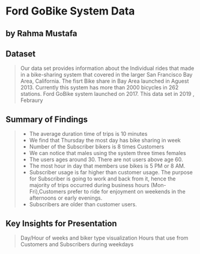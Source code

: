 # Ford GoBike System Data
## by Rahma Mustafa


## Dataset

> Our data set provides information about the Individual rides that made in a bike-sharing system that covered in the larger San Francisco Bay Area, California. The fisrt Bike share in Bay Area launched in Aguest 2013. Currently this system has more than 2000 bicycles in 262 stations. Ford GoBike system launched on 2017. This data set in 2019 , Febraury

## Summary of Findings

> - The average duration time of trips is 10 minutes 
> - We find that Thursday the most day has bike sharing in week
> - Number of the Subscriber bikers is 8 times Customers
> - We can notice that males using the system three times females 
> - The users ages around 30. There are not users above age 60.
> - The most hour in day that members use bikes is 5 PM or 8 AM.
>- Subscriber usage is far higher than customer usage. The purpose for Subscriber is going to work and back from it, hence the majority of trips occurred during business hours (Mon-Fri),Customers prefer to ride for enjoyment on weekends in the afternoons or early evenings. 
> - Subscribers are older than customer users.


## Key Insights for Presentation

> Day/Hour of weeks and biker type visualization
> Hours that use from Customers and Subscribers during weekdays